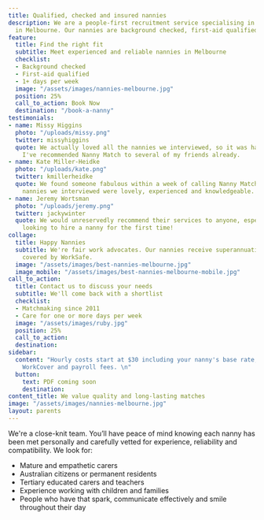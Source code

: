 ```yaml
---
title: Qualified, checked and insured nannies
description: We are a people-first recruitment service specialising in flexible childcare
  in Melbourne. Our nannies are background checked, first-aid qualified and valued.
feature:
  title: Find the right fit
  subtitle: Meet experienced and reliable nannies in Melbourne
  checklist:
  - Background checked
  - First-aid qualified
  - 1+ days per week
  image: "/assets/images/nannies-melbourne.jpg"
  position: 25%
  call_to_action: Book Now
  destination: "/book-a-nanny"
testimonials:
- name: Missy Higgins
  photo: "/uploads/missy.png"
  twitter: missyhiggins
  quote: We actually loved all the nannies we interviewed, so it was hard to choose!
    I've recommended Nanny Match to several of my friends already.
- name: Kate Miller-Heidke
  photo: "/uploads/kate.png"
  twitter: kmillerheidke
  quote: We found someone fabulous within a week of calling Nanny Match. All of the
    nannies we interviewed were lovely, experienced and knowledgeable.
- name: Jeremy Wortsman
  photo: "/uploads/jeremy.png"
  twitter: jackywinter
  quote: We would unreservedly recommend their services to anyone, especially those
    looking to hire a nanny for the first time!
collage:
  title: Happy Nannies
  subtitle: We're fair work advocates. Our nannies receive superannuation and they're
    covered by WorkSafe.
  image: "/assets/images/best-nannies-melbourne.jpg"
  image_mobile: "/assets/images/best-nannies-melbourne-mobile.jpg"
call_to_action:
  title: Contact us to discuss your needs
  subtitle: We'll come back with a shortlist
  checklist:
  - Matchmaking since 2011
  - Care for one or more days per week
  image: "/assets/images/ruby.jpg"
  position: 25%
  call_to_action: 
  destination: 
sidebar:
  content: "Hourly costs start at $30 including your nanny's base rate, superannuation,
    WorkCover and payroll fees. \n"
  button:
    text: PDF coming soon
    destination: 
content_title: We value quality and long-lasting matches
image: "/assets/images/nannies-melbourne.jpg"
layout: parents
---
```


We're a close-knit team. You’ll have peace of mind knowing each nanny has been met personally and carefully vetted for experience, reliability and compatibility. We look for:
- Mature and empathetic carers
- Australian citizens or permanent residents
- Tertiary educated carers and teachers
- Experience working with children and families
- People who have that spark, communicate effectively and smile throughout their day
